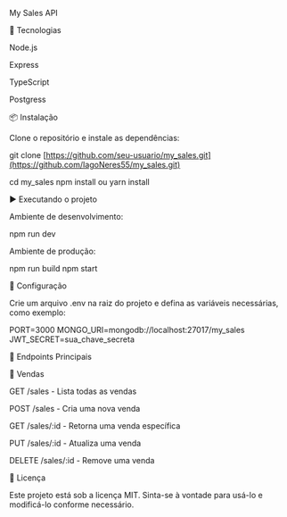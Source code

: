 My Sales API

🚀 Tecnologias

Node.js

Express

TypeScript

Postgress

📦 Instalação

Clone o repositório e instale as dependências:

git clone [https://github.com/seu-usuario/my_sales.git](https://github.com/IagoNeres55/my_sales.git)

cd my_sales
npm install ou yarn install

▶️ Executando o projeto

Ambiente de desenvolvimento:

npm run dev

Ambiente de produção:

npm run build
npm start

🔧 Configuração

Crie um arquivo .env na raiz do projeto e defina as variáveis necessárias, como exemplo:

PORT=3000
MONGO_URI=mongodb://localhost:27017/my_sales
JWT_SECRET=sua_chave_secreta

📌 Endpoints Principais

🛒 Vendas

GET /sales - Lista todas as vendas

POST /sales - Cria uma nova venda

GET /sales/:id - Retorna uma venda específica

PUT /sales/:id - Atualiza uma venda

DELETE /sales/:id - Remove uma venda

📜 Licença

Este projeto está sob a licença MIT. Sinta-se à vontade para usá-lo e modificá-lo conforme necessário.

